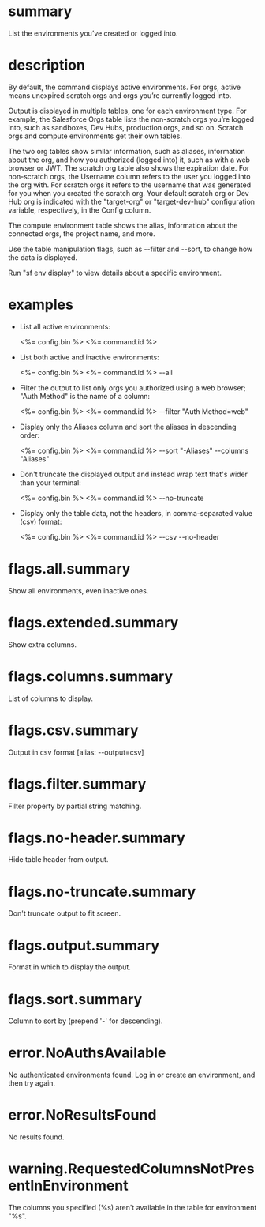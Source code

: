 # summary

List the environments you’ve created or logged into.

# description

By default, the command displays active environments. For orgs, active means unexpired scratch orgs and orgs you’re currently logged into.

Output is displayed in multiple tables, one for each environment type. For example, the Salesforce Orgs table lists the non-scratch orgs you’re logged into, such as sandboxes, Dev Hubs, production orgs, and so on. Scratch orgs and compute environments get their own tables.

The two org tables show similar information, such as aliases, information about the org, and how you authorized (logged into) it, such as with a web browser or JWT. The scratch org table also shows the expiration date. For non-scratch orgs, the Username column refers to the user you logged into the org with. For scratch orgs it refers to the username that was generated for you when you created the scratch org. Your default scratch org or Dev Hub org is indicated with the "target-org" or "target-dev-hub" configuration variable, respectively, in the Config column.

The compute environment table shows the alias, information about the connected orgs, the project name, and more.

Use the table manipulation flags, such as --filter and --sort, to change how the data is displayed.

Run "sf env display" to view details about a specific environment.

# examples

- List all active environments:

  <%= config.bin %> <%= command.id %>

- List both active and inactive environments:

  <%= config.bin %> <%= command.id %> --all

- Filter the output to list only orgs you authorized using a web browser; "Auth Method" is the name of a column:

  <%= config.bin %> <%= command.id %> --filter "Auth Method=web"

- Display only the Aliases column and sort the aliases in descending order:

  <%= config.bin %> <%= command.id %> --sort "-Aliases" --columns "Aliases"

- Don't truncate the displayed output and instead wrap text that's wider than your terminal:

  <%= config.bin %> <%= command.id %> --no-truncate

- Display only the table data, not the headers, in comma-separated value (csv) format:

  <%= config.bin %> <%= command.id %> --csv --no-header

# flags.all.summary

Show all environments, even inactive ones.

# flags.extended.summary

Show extra columns.

# flags.columns.summary

List of columns to display.

# flags.csv.summary

Output in csv format [alias: --output=csv]

# flags.filter.summary

Filter property by partial string matching.

# flags.no-header.summary

Hide table header from output.

# flags.no-truncate.summary

Don't truncate output to fit screen.

# flags.output.summary

Format in which to display the output.

# flags.sort.summary

Column to sort by (prepend '-' for descending).

# error.NoAuthsAvailable

No authenticated environments found. Log in or create an environment, and then try again.

# error.NoResultsFound

No results found.

# warning.RequestedColumnsNotPresentInEnvironment

The columns you specified (%s) aren't available in the table for environment "%s".
